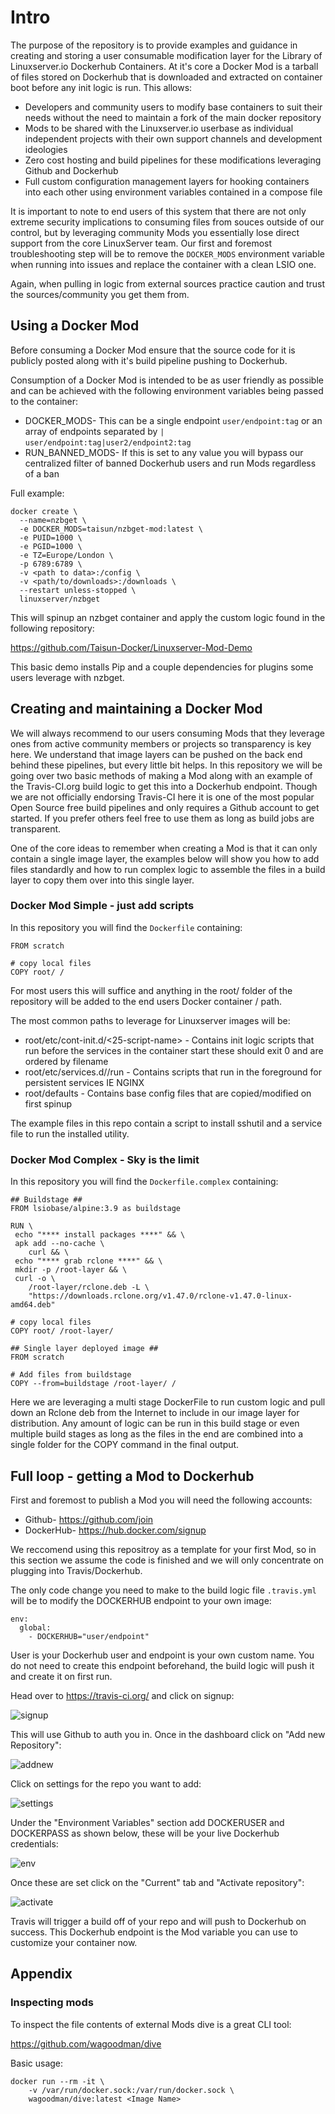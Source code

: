 # Intro

The purpose of the repository is to provide examples and guidance in creating and storing a user consumable modification layer for the Library of Linuxserver.io Dockerhub Containers. 
At it's core a Docker Mod is a tarball of files stored on Dockerhub that is downloaded and extracted on container boot before any init logic is run.
This allows: 

* Developers and community users to modify base containers to suit their needs without the need to maintain a fork of the main docker repository
* Mods to be shared with the Linuxserver.io userbase as individual independent projects with their own support channels and development ideologies
* Zero cost hosting and build pipelines for these modifications leveraging Github and Dockerhub
* Full custom configuration management layers for hooking containers into each other using environment variables contained in a compose file

It is important to note to end users of this system that there are not only extreme security implications to consuming files from souces outside of our control, but by leveraging community Mods you essentially lose direct support from the core LinuxServer team. Our first and foremost troubleshooting step will be to remove the `DOCKER_MODS` environment variable when running into issues and replace the container with a clean LSIO one. 

Again, when pulling in logic from external sources practice caution and trust the sources/community you get them from.

## Using a Docker Mod

Before consuming a Docker Mod ensure that the source code for it is publicly posted along with it's build pipeline pushing to Dockerhub.

Consumption of a Docker Mod is intended to be as user friendly as possible and can be achieved with the following environment variables being passed to the container: 

* DOCKER_MODS- This can be a single endpoint `user/endpoint:tag` or an array of endpoints separated by `|` `user/endpoint:tag|user2/endpoint2:tag`
* RUN_BANNED_MODS- If this is set to any value you will bypass our centralized filter of banned Dockerhub users and run Mods regardless of a ban

Full example: 

```
docker create \
  --name=nzbget \
  -e DOCKER_MODS=taisun/nzbget-mod:latest \
  -e PUID=1000 \
  -e PGID=1000 \
  -e TZ=Europe/London \
  -p 6789:6789 \
  -v <path to data>:/config \
  -v <path/to/downloads>:/downloads \
  --restart unless-stopped \
  linuxserver/nzbget
```

This will spinup an nzbget container and apply the custom logic found in the following repository: 

https://github.com/Taisun-Docker/Linuxserver-Mod-Demo

This basic demo installs Pip and a couple dependencies for plugins some users leverage with nzbget.

## Creating and maintaining a Docker Mod

We will always recommend to our users consuming Mods that they leverage ones from active community members or projects so transparency is key here. We understand that image layers can be pushed on the back end behind these pipelines, but every little bit helps. 
In this repository we will be going over two basic methods of making a Mod along with an example of the Travis-CI.org build logic to get this into a Dockerhub endpoint. Though we are not officially endorsing Travis-CI here it is one of the most popular Open Source free build pipelines and only requires a Github account to get started. If you prefer others feel free to use them as long as build jobs are transparent.

One of the core ideas to remember when creating a Mod is that it can only contain a single image layer, the examples below will show you how to add files standardly and how to run complex logic to assemble the files in a build layer to copy them over into this single layer. 

### Docker Mod Simple - just add scripts

In this repository you will find the `Dockerfile` containing:

```
FROM scratch

# copy local files
COPY root/ /
```

For most users this will suffice and anything in the root/ folder of the repository will be added to the end users Docker container / path. 

The most common paths to leverage for Linuxserver images will be: 

* root/etc/cont-init.d/<25-script-name> - Contains init logic scripts that run before the services in the container start these should exit 0 and are ordered by filename
* root/etc/services.d/<yourservice>/run - Contains scripts that run in the foreground for persistent services IE NGINX
* root/defaults - Contains base config files that are copied/modified on first spinup

The example files in this repo contain a script to install sshutil and a service file to run the installed utility. 

### Docker Mod Complex - Sky is the limit

In this repository you will find the `Dockerfile.complex` containing:

```
## Buildstage ##
FROM lsiobase/alpine:3.9 as buildstage

RUN \
 echo "**** install packages ****" && \
 apk add --no-cache \
	curl && \
 echo "**** grab rclone ****" && \
 mkdir -p /root-layer && \
 curl -o \
	/root-layer/rclone.deb -L \
	"https://downloads.rclone.org/v1.47.0/rclone-v1.47.0-linux-amd64.deb"

# copy local files
COPY root/ /root-layer/

## Single layer deployed image ##
FROM scratch

# Add files from buildstage
COPY --from=buildstage /root-layer/ /
```

Here we are leveraging a multi stage DockerFile to run custom logic and pull down an Rclone deb from the Internet to include in our image layer for distribution. Any amount of logic can be run in this build stage or even multiple build stages as long as the files in the end are combined into a single folder for the COPY command in the final output. 

## Full loop - getting a Mod to Dockerhub

First and foremost to publish a Mod you will need the following accounts: 
* Github- https://github.com/join
* DockerHub- https://hub.docker.com/signup

We reccomend using this repositroy as a template for your first Mod, so in this section we assume the code is finished and we will only concentrate on plugging into Travis/Dockerhub. 

The only code change you need to make to the build logic file `.travis.yml` will be to modify the DOCKERHUB endpoint to your own image: 
```
env:
  global:
    - DOCKERHUB="user/endpoint"
```

User is your Dockerhub user and endpoint is your own custom name. You do not need to create this endpoint beforehand, the build logic will push it and create it on first run. 

Head over to https://travis-ci.org/ and click on signup: 

![signup](https://s3-us-west-2.amazonaws.com/linuxserver-docs/images/signup.png)

This will use Github to auth you in. Once in the dashboard click on "Add new Repository":

![addnew](https://s3-us-west-2.amazonaws.com/linuxserver-docs/images/addnew.png)

Click on settings for the repo you want to add: 

![settings](https://s3-us-west-2.amazonaws.com/linuxserver-docs/images/settings.png)

Under the "Environment Variables" section add DOCKERUSER and DOCKERPASS as shown below, these will be your live Dockerhub credentials: 

![env](https://s3-us-west-2.amazonaws.com/linuxserver-docs/images/env.png)

Once these are set click on the "Current" tab and "Activate repository":

![activate](https://s3-us-west-2.amazonaws.com/linuxserver-docs/images/activate.png)

Travis will trigger a build off of your repo and will push to Dockerhub on success. This Dockerhub endpoint is the Mod variable you can use to customize your container now. 


## Appendix

### Inspecting mods

To inspect the file contents of external Mods dive is a great CLI tool: 

https://github.com/wagoodman/dive

Basic usage: 

```
docker run --rm -it \
    -v /var/run/docker.sock:/var/run/docker.sock \
    wagoodman/dive:latest <Image Name>
```
